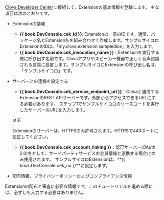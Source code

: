 ﻿<a href="{{ book.DeveloperConsoleURL }}" target="_blank">Clova Developer Center</a>に接続して、Extensionの基本情報を登録します。
主な項目は次のとおりです。

* Extensionの情報
	* **{{ book.DevConsole.cek_id }}**: Extensionの一意のIDです。通常、パッケージ名とExtension名を組み合わせて作成します。サンプルサイコロExtensionのIDは、「my.clova.extension.sampledice」を入力します。
	* **{{ book.DevConsole.cek_invocation_name }}**：Extensionを実行する際に呼び出す名前です。Clovaアプリやスピーカー機器で正しく音声認識される言葉に設定します。サンプルサイコロExtensionの呼び出し名は、「サンプルサイコロ」です。

* サーバーとの連携を設定する
	* **{{ book.DevConsole.cek_service_endpoint_url }}**：Clovaと通信するExtensionのREST APIサーバーです。外部からアクセスできるURLにする必要があります。
ステップ1でサンプルサイコロのソースコードを実行したサーバーのURLを入力します。

	<div class="note">
		<p><strong>メモ</strong></p>
		<p>Extensionのサーバーは、HTTPSのみ許可されます。HTTPSで443ポートに設定してください。</p>
	</div>

	* **{{ book.DevConsole.cek_account_linking }}**：認可サーバー(OAuth 2.0)を介して、サードパーティサービスの会員情報と連携する場合にのみ使用されます。
サンプルサイコロExtensionは、**{{ book.DevConsole.cek_no }}**に設定します。
* 配布情報、プライバシーポリシーおよびコンプライアンス情報

Extensionの配布と審査に必要な情報です。このチュートリアルを進める際には、必ずしも入力する必要はありません。
